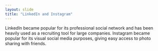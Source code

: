 ```yaml
---
layout: slide
title: "LinkedIn and Instagram"
---
```

LinkedIn became popular for its professional social network and has been heavily used as a recruiting tool for large companies. Instagram became popular for its visual social media purposes, giving easy access to photo sharing with friends. 
